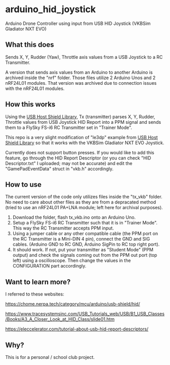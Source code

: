 # arduino_hid_joystick
Arduino Drone Controller using input from USB HID Joystick (VKBSim Gladiator NXT EVO)

## What this does
Sends X, Y, Rudder (Yaw), Throttle axis values from a USB Joystick to a RC Transmitter.

A version that sends axis values from an Arduino to another Arduino is archived inside the "nrf" folder. Those files utilize 2 Arduino Unos and 2 nRF24L01 modules. That version was archived due to connection issues with the nRF24L01 modules.

## How this works

Using the [USB Host Shield Library](https://github.com/felis/USB_Host_Shield_2.0),
Tx (transmitter) parses X, Y, Rudder, Throttle values from USB Joystick HID Report into a PPM signal and sends them to a FlySky FS-i6 RC Transmitter set in "Trainer Mode". 

This repo is a very slight modification of "le3dp" example from [USB Host Shield Library](https://github.com/felis/USB_Host_Shield_2.0) so that it works with the VKBSim Gladiator NXT EVO Joystick.

Currently does not support button presses. If you would like to add this feature, go through the HID Report Descriptor (or you can check "HID Descriptor.txt" I uploaded; may not be accurate) and edit the "GamePadEventData" struct in "vkb.h" accordingly.

## How to use
The current version of the code only utilizes files inside the "tx_vkb" folder. No need to care about other files as they are from a depracated method (tried to use an nRF24L01 PA+LNA module; left here for archival purposes).
1. Download the folder, flash tx_vkb.ino onto an Arduino Uno. 
2. Setup a FlySky FS-i6 RC Transmitter such that it is in "Trainer Mode". This way the RC Transmitter accepts PPM input.
3. Using a jumper cable or any other compatible cable (the PPM port on the RC Transmitter is a Mini-DIN 4 pin), connect the GND and SIG cables. (Arduino GND to RC GND, Arduino SigPin to RC top right port).
4. It should work. If not, put your transmitter as "Student Mode" (PPM output) and check the signals coming out from the PPM out port (top left) using a oscilloscope. Then change the values in the CONFIGURATION part accordingly.

## Want to learn more?
I referred to these websites:

https://chome.nerpa.tech/category/mcu/arduino/usb-shield/hid/

https://www.tracesystemsinc.com/USB_Tutorials_web/USB/B1_USB_Classes/Books/A3_A_Closer_Look_at_HID_Class/slide01.htm

https://eleccelerator.com/tutorial-about-usb-hid-report-descriptors/

## Why?
This is for a personal / school club project.
